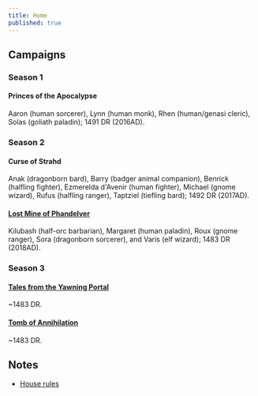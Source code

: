 ```yaml
---
title: Home
published: true
---
```


## Campaigns

### Season 1

#### Princes of the Apocalypse

Aaron (human sorcerer), Lynn (human monk), Rhen (human/genasi cleric), Solas (goliath paladin); 1491 DR (2016AD).

### Season 2

#### Curse of Strahd

Anak (dragonborn bard), Barry (badger animal companion), Benrick (halfling fighter), Ezmerelda d'Avenir (human fighter), Michael (gnome wizard), Rufus (halfling ranger), Taptziel (tiefling bard); 1492 DR (2017AD).

#### [Lost Mine of Phandelver][lmop]

Kilubash (half-orc barbarian), Margaret (human paladin), Roux (gnome ranger), Sora (dragonborn sorcerer), and Varis (elf wizard); 1483 DR (2018AD).

### Season 3

#### [Tales from the Yawning Portal][tftyp]

~1483 DR.

#### [Tomb of Annihilation][toa]

~1483 DR.

## Notes

* [House rules][house-rules]

[lmop]: lost-mine-of-phandelver.md
[toa]: tomb-of-annihilation.md
[tftyp]: tales-from-the-yawning-portal.md
[house-rules]: house-rules.md
